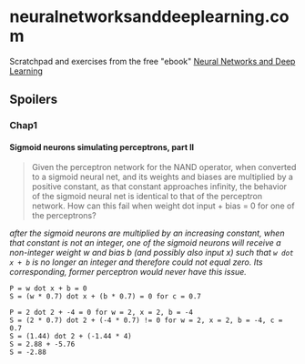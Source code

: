 # neuralnetworksanddeeplearning.com
Scratchpad and exercises from the free "ebook" [Neural Networks and Deep Learning](http://neuralnetworksanddeeplearning.com/)

## Spoilers

### Chap1

#### Sigmoid neurons simulating perceptrons, part II

> Given the perceptron network for the NAND operator, when converted to a sigmoid neural net, and its weights and biases are multiplied by a positive constant, as that constant approaches infinity, the behavior of the sigmoid neural net is identical to that of the perceptron network.
> How can this fail when weight dot input + bias = 0 for one of the perceptrons?

_after the sigmoid neurons are multiplied by an increasing constant, when that constant is not an integer, one of the sigmoid neurons will receive a non-integer weight *w* and bias *b* (and possibly also input *x*) such that `w dot x + b` is no longer an integer and therefore could not equal zero. Its corresponding, former perceptron would never have this issue._

```
P = w dot x + b = 0
S = (w * 0.7) dot x + (b * 0.7) = 0 for c = 0.7

P = 2 dot 2 + -4 = 0 for w = 2, x = 2, b = -4
S = (2 * 0.7) dot 2 + (-4 * 0.7) != 0 for w = 2, x = 2, b = -4, c = 0.7
S = (1.44) dot 2 + (-1.44 * 4)
S = 2.88 + -5.76
S = -2.88
```
